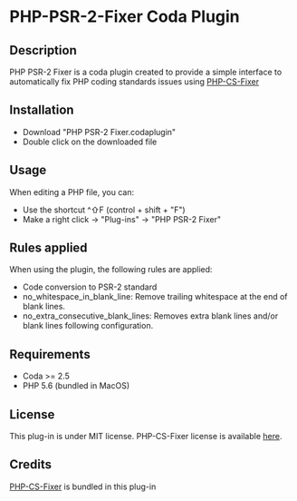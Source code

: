 # PHP-PSR-2-Fixer Coda Plugin

## Description

PHP PSR-2 Fixer is a coda plugin created to provide a simple interface to automatically fix PHP coding standards issues using [PHP-CS-Fixer](https://github.com/FriendsOfPHP/PHP-CS-Fixer)

## Installation

 - Download "PHP PSR-2 Fixer.codaplugin"
 - Double click on the downloaded file

## Usage

When editing a PHP file, you can:

 - Use the shortcut ^⇧F (control + shift + "F")
 - Make a right click → "Plug-ins" → "PHP PSR-2 Fixer"

## Rules applied

When using the plugin, the following rules are applied:

 - Code conversion to PSR-2 standard
 - no\_whitespace\_in\_blank\_line: Remove trailing whitespace at the end of blank lines.
 - no\_extra\_consecutive\_blank\_lines: Removes extra blank lines and/or blank lines following configuration.

## Requirements

 - Coda >= 2.5
 - PHP 5.6 (bundled in MacOS)

## License

This plug-in is under MIT license.
PHP-CS-Fixer license is available [here](https://github.com/FriendsOfPHP/PHP-CS-Fixer/blob/master/LICENSE).

## Credits
 
[PHP-CS-Fixer](https://github.com/FriendsOfPHP/PHP-CS-Fixer) is bundled in this plug-in
